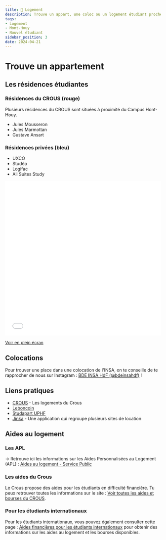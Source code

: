 ```yaml
---
title: 🏡 Logement
description: Trouve un appart, une coloc ou un logement étudiant proche du Campus
tags:
- Logement
- Mont-Houy
- Nouvel étudiant
sidebar_position: 3
date: 2024-04-21
---
```


# Trouve un appartement

## Les résidences étudiantes 
### Résidences du CROUS (rouge)
Plusieurs résidences du CROUS sont situées à proximité du Campus Hont-Houy. 
- Jules Mousseron
- Jules Marmottan
- Gustave Ansart

### Résidences privées (bleu)
- UXCO
- Studéa
- Logifac
- All Suites Study

<iframe width="100%" height="500px" frameborder="0" allowfullscreen allow="geolocation" src="//umap.openstreetmap.fr/en/map/residences-etudiantes-autour-de-linsa_1207477?scaleControl=false&miniMap=false&scrollWheelZoom=false&zoomControl=true&editMode=disabled&moreControl=false&searchControl=null&tilelayersControl=false&embedControl=null&datalayersControl=null&onLoadPanel=none&captionBar=false&captionMenus=false&homeControl=true&captionControl=true"></iframe><p><a href="//umap.openstreetmap.fr/en/map/residences-etudiantes-autour-de-linsa_1207477?scaleControl=false&miniMap=false&scrollWheelZoom=true&zoomControl=true&editMode=disabled&moreControl=true&searchControl=null&tilelayersControl=true&embedControl=null&datalayersControl=null&onLoadPanel=none&captionBar=false&captionMenus=false&homeControl=true&captionControl=true" target="_blank">Voir en plein écran</a></p>

## Colocations
Pour trouver une place dans une colocation de l'INSA, on te conseille de te rapprocher de nous sur Instagram : [BDE INSA HdF (@bdeinsahdf)](https://instagram.com/bdeinsahdf/) !

## Liens pratiques

- [CROUS](https://trouverunlogement.lescrous.fr/) - Les logements du Crous
- [Leboncoin](https://www.leboncoin.fr/)
- [Studapart UPHF](https://uphf.studapart.com/fr/)
- [Jinka](https://www.jinka.fr/) - Une application qui regroupe plusieurs sites de location

## Aides au logement

### Les APL

-> Retrouve ici les informations sur les Aides Personnalisées au Logement (APL) : [Aides au logement - Service Public](https://www.service-public.fr/particuliers/vosdroits/F12006)

### Les aides du Crous

Le Crous propose des aides pour les étudiants en difficulté financière. Tu peux retrouver toutes les informations sur le site : [Voir toutes les aides et bourses du CROUS](https://www.crous-lille.fr/bourses-et-aides-financieres/).

### Pour les étudiants internationaux

Pour les étudiants internationaux, vous pouvez également consulter cette page : [Aides financières pour les étudiants internationaux](https://www.etudiant.gouv.fr/fr/aides-financieres-pour-les-etudiants-internationaux-1663) pour obtenir des informations sur les aides au logement et les bourses disponibles.
